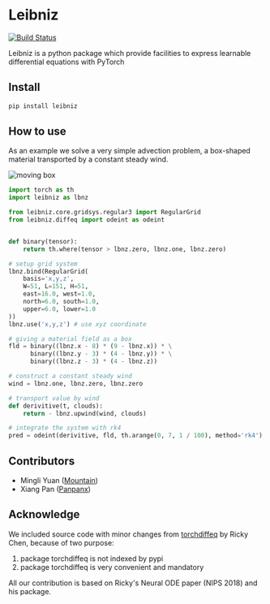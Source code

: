 # Leibniz

[![Build Status](https://api.travis-ci.com/caiyunapp/leibniz.svg?branch=master)](http://travis-ci.com/caiyunapp/leibniz) 

Leibniz is a python package which provide facilities to express learnable differential equations with PyTorch


Install
--------

```bash
pip install leibniz
```


How to use
-----------

As an example we solve a very simple advection problem, a box-shaped material transported by a constant steady wind.

![moving box](https://raw.githubusercontent.com/caiyunapp/leibniz/master/advection_3d.gif)


```python
import torch as th
import leibniz as lbnz

from leibniz.core.gridsys.regular3 import RegularGrid
from leibniz.diffeq import odeint as odeint


def binary(tensor):
    return th.where(tensor > lbnz.zero, lbnz.one, lbnz.zero)

# setup grid system
lbnz.bind(RegularGrid(
    basis='x,y,z',
    W=51, L=151, H=51,
    east=16.0, west=1.0,
    north=6.0, south=1.0,
    upper=6.0, lower=1.0
))
lbnz.use('x,y,z') # use xyz coordinate

# giving a material field as a box 
fld = binary((lbnz.x - 8) * (9 - lbnz.x)) * \
      binary((lbnz.y - 3) * (4 - lbnz.y)) * \
      binary((lbnz.z - 3) * (4 - lbnz.z))

# construct a constant steady wind
wind = lbnz.one, lbnz.zero, lbnz.zero

# transport value by wind
def derivitive(t, clouds):
    return - lbnz.upwind(wind, clouds)

# integrate the system with rk4
pred = odeint(derivitive, fld, th.arange(0, 7, 1 / 100), method='rk4')
```

Contributors
------------

* Mingli Yuan ([Mountain](https://github.com/mountain))
* Xiang Pan ([Panpanx](https://github.com/Panpanx))

Acknowledge
-----------

We included source code with minor changes from [torchdiffeq](https://github.com/rtqichen/torchdiffeq) by Ricky Chen,
because of two purpose:
1. package torchdiffeq is not indexed by pypi
2. package torchdiffeq is very convenient and mandatory

All our contribution is based on Ricky's Neural ODE paper (NIPS 2018) and his package.

 

